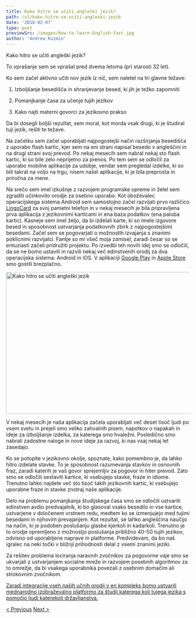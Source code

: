 ```yaml
---
title: Kako hitro se učiti angleški jezik?
path: /sl/kako-hitro-se-uciti-angleski-jezik
date: '2018-02-07'
type: post
previewSrc: /images/How-to-learn-English-fast.jpg
author: 'Andrew Kuzmin'
---
```


Kako hitro se učiti angleški jezik?

To vprašanje sem se vprašal pred dvema letoma (pri starosti 32 let).

Ko sem začel aktivno učiti nov jezik iz nič, sem naletel na tri glavne težave:

1. Izboljšanje besedišča in shranjevanje besed, ki jih je težko zapomniti

2. Pomanjkanje časa za učenje tujih jezikov

3. Kako najti materni govorci za jezikovno prakso

Da bi dosegli boljši rezultat, sem moral, kot morda vsak drugi, ki je študiral tuji jezik, rešiti te težave.

Na začetku sem začel uporabljati najpogostejši način razširjanja besedišča z uporabo flash kartic, kjer sem na eni strani napisal besedo v angleščini in na drugi strani svoj prevod. Po nekaj mesecih sem nabral nekaj sto flash kartic, ki so bile zelo neprijetno za prenos. Po tem sem se odločil za uporabo mobilne aplikacije za udobje, vendar sem pregledal izdelke, ki so bili takrat na voljo na trgu, nisem našel aplikacije, ki je bila preprosta in priročna za mene.

Na srečo sem imel izkušnje z razvojem programske opreme in želel sem zgraditi učinkovito orodje za osebno uporabo. Kot oboževalec operacijskega sistema Android sem samostojno začel razvijati prvo različico <a href="https://lingocard.com">LingoCard</a> za svoj pametni telefon in v nekaj mesecih je bila pripravljena prva aplikacija z jezikovnimi karticami in ena baza podatkov (ena paluba kartic). Kasneje sem imel željo, da bi izdelali karte, ki so imele izgovore besed in sposobnost ustvarjanja podatkovnih zbirk z najpogostejšimi besedami. Začel sem se pogovarjati o možnostih izvajanja s znanimi poklicnimi razvijalci. Fantje so mi všeč moja zamisel, zaradi česar so se entuziasti začeli pridružiti projektu. Po izvedbi teh novih idej smo se odločili, da se ne bomo ustavili in razvili nekaj več edinstvenih orodij za dva operacijska sistema: Android in iOS. V aplikaciji <a href="https://play.google.com/store/apps/details?id=com.lingocard.lingocard">Google Play</a> in <a href="https://itunes.apple.com/us/app/lingocard/id1217076835?mt=8">Apple Store</a> smo gostili brezplačno.

<img class="aligncenter wp-image-5587" src="../images/2018/01/LigoCard-App-small.png" alt="Kako hitro se učiti angleški jezik" width="973" height="388" />

V nekaj mesecih je naša aplikacija začela uporabljati več deset tisoč ljudi po vsem svetu in prejeli smo veliko zahvalnih pisem, napotkov o napakah in ideje za izboljšanje izdelka, za katerega smo hvaležni. Posledično smo nabrali zadostne naloge in nove ideje za razvoj, ki nas vsaj nekaj let zasedajo.

Ko se potopite v jezikovno okolje, spoznate, kako pomembno je, da lahko hitro izdelate stavke. To je sposobnost razumevanja stavkov in osnovnih fraz, zaradi katerih je vaš govor sprejemljiv za pogovor in hiter prevod. Zato smo se odločili sestaviti kartice, ki vsebujejo stavke, fraze in idiome. Trenutno lahko najdete več sto tisoč takih jezikovnih kartic, ki vsebujejo uporabne fraze in stavke znotraj naše aplikacije.

Delo na problemu pomanjkanja študijskega časa smo se odločili ustvariti edinstven avdio predvajalnik, ki bo glasoval vsako besedilo in vse kartice, ustvarjene v določenem vrstnem redu, medtem ko se izmenjujejo med tujimi besedami in njihovim prevajanjem. Kot rezultat, se lahko angleščina naučijo na način, ki je podoben poslušanju glasbe kjerkoli in kadarkoli. Trenutno je to orodje opremljeno z možnostjo poslušanja približno 40-50 tujih jezikov, odvisno od uporabljene naprave in platforme. Predvidevam, da bo naš igralec na neki točki v bližnji prihodnosti delal z vsemi znanimi jeziki.

Za rešitev problema lociranja naravnih zvočnikov za pogovorne vaje smo se ukvarjali z ustvarjanjem socialne mreže in razvojem posebnih algoritmov za to omrežje, da bi vsakega uporabnika povezali z osebnim domačim ali strokovnim zvočnikom.

<a href="https://lingocard.com">Zaradi integracije vseh naših učnih orodij v en kompleks bomo ustvarili mednarodno izobraževalno platformo za študij katerega koli tujega jezika s pomočjo ljudi katerekoli državljanstva.</a>

<a href="/sl/najti-native-govorce-za-jezikovno-prakso">< Previous</a> <a href="/sl/flash-kartice">Next ></a>
